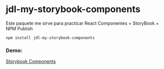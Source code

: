 # jdl-my-storybook-components

Este paquete me sirve para practicar React Componentes + StoryBook + NPM Publish

```
npm install jdl-my-storybook-components
```

### Demo:

[Storybook Components](https://lebrix98.github.io/sb-components/?path=/docs/configure-your-project--docs)